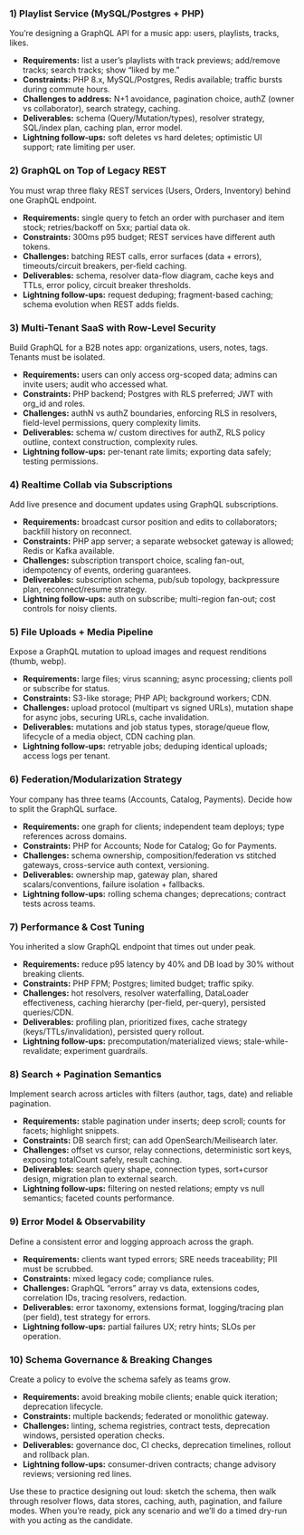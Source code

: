 

### 1) Playlist Service (MySQL/Postgres + PHP)

You’re designing a GraphQL API for a music app: users, playlists, tracks, likes.

* **Requirements:** list a user’s playlists with track previews; add/remove tracks; search tracks; show “liked by me.”
* **Constraints:** PHP 8.x, MySQL/Postgres, Redis available; traffic bursts during commute hours.
* **Challenges to address:** N+1 avoidance, pagination choice, authZ (owner vs collaborator), search strategy, caching.
* **Deliverables:** schema (Query/Mutation/types), resolver strategy, SQL/index plan, caching plan, error model.
* **Lightning follow-ups:** soft deletes vs hard deletes; optimistic UI support; rate limiting per user.


### 2) GraphQL on Top of Legacy REST

You must wrap three flaky REST services (Users, Orders, Inventory) behind one GraphQL endpoint.

* **Requirements:** single query to fetch an order with purchaser and item stock; retries/backoff on 5xx; partial data ok.
* **Constraints:** 300ms p95 budget; REST services have different auth tokens.
* **Challenges:** batching REST calls, error surfaces (data + errors), timeouts/circuit breakers, per-field caching.
* **Deliverables:** schema, resolver data-flow diagram, cache keys and TTLs, error policy, circuit breaker thresholds.
* **Lightning follow-ups:** request deduping; fragment-based caching; schema evolution when REST adds fields.

### 3) Multi-Tenant SaaS with Row-Level Security

Build GraphQL for a B2B notes app: organizations, users, notes, tags. Tenants must be isolated.

* **Requirements:** users can only access org-scoped data; admins can invite users; audit who accessed what.
* **Constraints:** PHP backend; Postgres with RLS preferred; JWT with org_id and roles.
* **Challenges:** authN vs authZ boundaries, enforcing RLS in resolvers, field-level permissions, query complexity limits.
* **Deliverables:** schema w/ custom directives for authZ, RLS policy outline, context construction, complexity rules.
* **Lightning follow-ups:** per-tenant rate limits; exporting data safely; testing permissions.

### 4) Realtime Collab via Subscriptions

Add live presence and document updates using GraphQL subscriptions.

* **Requirements:** broadcast cursor position and edits to collaborators; backfill history on reconnect.
* **Constraints:** PHP app server; a separate websocket gateway is allowed; Redis or Kafka available.
* **Challenges:** subscription transport choice, scaling fan-out, idempotency of events, ordering guarantees.
* **Deliverables:** subscription schema, pub/sub topology, backpressure plan, reconnect/resume strategy.
* **Lightning follow-ups:** auth on subscribe; multi-region fan-out; cost controls for noisy clients.

### 5) File Uploads + Media Pipeline

Expose a GraphQL mutation to upload images and request renditions (thumb, webp).

* **Requirements:** large files; virus scanning; async processing; clients poll or subscribe for status.
* **Constraints:** S3-like storage; PHP API; background workers; CDN.
* **Challenges:** upload protocol (multipart vs signed URLs), mutation shape for async jobs, securing URLs, cache invalidation.
* **Deliverables:** mutations and job status types, storage/queue flow, lifecycle of a media object, CDN caching plan.
* **Lightning follow-ups:** retryable jobs; deduping identical uploads; access logs per tenant.

### 6) Federation/Modularization Strategy

Your company has three teams (Accounts, Catalog, Payments). Decide how to split the GraphQL surface.

* **Requirements:** one graph for clients; independent team deploys; type references across domains.
* **Constraints:** PHP for Accounts; Node for Catalog; Go for Payments.
* **Challenges:** schema ownership, composition/federation vs stitched gateways, cross-service auth context, versioning.
* **Deliverables:** ownership map, gateway plan, shared scalars/conventions, failure isolation + fallbacks.
* **Lightning follow-ups:** rolling schema changes; deprecations; contract tests across teams.

### 7) Performance & Cost Tuning

You inherited a slow GraphQL endpoint that times out under peak.

* **Requirements:** reduce p95 latency by 40% and DB load by 30% without breaking clients.
* **Constraints:** PHP FPM; Postgres; limited budget; traffic spiky.
* **Challenges:** hot resolvers, resolver waterfalling, DataLoader effectiveness, caching hierarchy (per-field, per-query), persisted queries/CDN.
* **Deliverables:** profiling plan, prioritized fixes, cache strategy (keys/TTLs/invalidation), persisted query rollout.
* **Lightning follow-ups:** precomputation/materialized views; stale-while-revalidate; experiment guardrails.

### 8) Search + Pagination Semantics

Implement search across articles with filters (author, tags, date) and reliable pagination.

* **Requirements:** stable pagination under inserts; deep scroll; counts for facets; highlight snippets.
* **Constraints:** DB search first; can add OpenSearch/Meilisearch later.
* **Challenges:** offset vs cursor, relay connections, deterministic sort keys, exposing totalCount safely, result caching.
* **Deliverables:** search query shape, connection types, sort+cursor design, migration plan to external search.
* **Lightning follow-ups:** filtering on nested relations; empty vs null semantics; faceted counts performance.

### 9) Error Model & Observability

Define a consistent error and logging approach across the graph.

* **Requirements:** clients want typed errors; SRE needs traceability; PII must be scrubbed.
* **Constraints:** mixed legacy code; compliance rules.
* **Challenges:** GraphQL “errors” array vs data, extensions codes, correlation IDs, tracing resolvers, redaction.
* **Deliverables:** error taxonomy, extensions format, logging/tracing plan (per field), test strategy for errors.
* **Lightning follow-ups:** partial failures UX; retry hints; SLOs per operation.

### 10) Schema Governance & Breaking Changes

Create a policy to evolve the schema safely as teams grow.

* **Requirements:** avoid breaking mobile clients; enable quick iteration; deprecation lifecycle.
* **Constraints:** multiple backends; federated or monolithic gateway.
* **Challenges:** linting, schema registries, contract tests, deprecation windows, persisted operation checks.
* **Deliverables:** governance doc, CI checks, deprecation timelines, rollout and rollback plan.
* **Lightning follow-ups:** consumer-driven contracts; change advisory reviews; versioning red lines.

Use these to practice designing out loud: sketch the schema, then walk through resolver flows, data stores, caching, auth, pagination, and failure modes. When you’re ready, pick any scenario and we’ll do a timed dry-run with you acting as the candidate.
